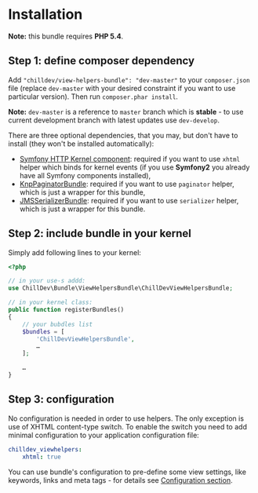 <!---
# This file is part of the ChillDev ViewHelpers bundle.
#
# @author Rafał Wrzeszcz <rafal.wrzeszcz@wrzasq.pl>
# @copyright 2012 - 2013 © by Rafał Wrzeszcz - Wrzasq.pl.
# @version 0.1.3
# @since 0.0.1
# @package ChillDev\Bundle\ViewHelpersBundle
-->

# Installation

**Note:** this bundle requires **PHP 5.4**.

## Step 1: define composer dependency

Add `"chilldev/view-helpers-bundle": "dev-master"` to your `composer.json` file (replace `dev-master` with your desired constraint if you want to use particular version). Then run `composer.phar install`.

**Note:** `dev-master` is a reference to `master` branch which is **stable** - to use current development branch with latest updates use `dev-develop`.

There are three optional dependencies, that you may, but don't have to install (they won't be installed automatically):

-   [Symfony HTTP Kernel component](https://github.com/symfony/HttpKernel): required if you want to use `xhtml` helper which binds for kernel events (if you use **Symfony2** you already have all Symfony components installed),
-   [KnpPaginatorBundle](https://github.com/KnpLabs/KnpPaginatorBundle): required if you want to use `paginator` helper, which is just a wrapper for this bundle,
-   [JMSSerializerBundle](https://github.com/schmittjoh/JMSSerializerBundle): required if you want to use `serializer` helper, which is just a wrapper for this bundle.

## Step 2: include bundle in your kernel

Simply add following lines to your kernel:

```php
<?php

// in your use-s addd:
use ChillDev\Bundle\ViewHelpersBundle\ChillDevViewHelpersBundle;

// in your kernel class:
public function registerBundles()
{
    // your bubdles list
    $bundles = [
        'ChillDevViewHelpersBundle',
        …
    ];

    …
}
```

## Step 3: configuration

No configuration is needed in order to use helpers. The only exception is use of XHTML content-type switch. To enable the switch you need to add minimal configuration to your application configuration file:

```yaml
chilldev_viewhelpers:
    xhtml: true
```

You can use bundle's configuration to pre-define some view settings, like keywords, links and meta tags - for details see [Configuration section](./configuration.md).
